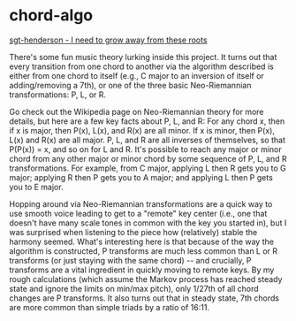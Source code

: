 # chord-algo

[sgt-henderson - I need to grow away from these roots](https://news.ycombinator.com/item?id=39185623)

There's some fun music theory lurking inside this project. It turns out that every transition from one chord to another via the algorithm described is either from one chord to itself (e.g., C major to an inversion of itself or adding/removing a 7th), or one of the three basic Neo-Riemannian transformations: P, L, or R.

Go check out the Wikipedia page on Neo-Riemannian theory for more details, but here are a few key facts about P, L, and R: For any chord x, then if x is major, then P(x), L(x), and R(x) are all minor. If x is minor, then P(x), L(x) and R(x) are all major. P, L, and R are all inverses of themselves, so that P(P(x)) = x, and so on for L and R. It's possible to reach any major or minor chord from any other major or minor chord by some sequence of P, L, and R transformations. For example, from C major, applying L then R gets you to G major; applying R then P gets you to A major; and applying L then P gets you to E major.

Hopping around via Neo-Riemannian transformations are a quick way to use smooth voice leading to get to a "remote" key center (i.e., one that doesn't have many scale tones in common with the key you started in), but I was surprised when listening to the piece how (relatively) stable the harmony seemed. What's interesting here is that because of the way the algorithm is constructed, P transforms are much less common than L or R transforms (or just staying with the same chord) -- and crucially, P transforms are a vital ingredient in quickly moving to remote keys. By my rough calculations (which assume the Markov process has reached steady state and ignore the limits on min/max pitch), only 1/27th of all chord changes are P transforms. It also turns out that in steady state, 7th chords are more common than simple triads by a ratio of 16:11.
